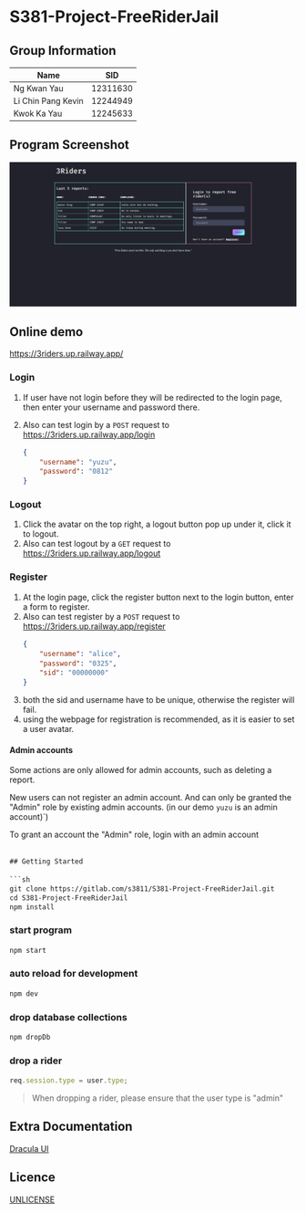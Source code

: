 # S381-Project-FreeRiderJail

## Group Information

| Name               | SID      |
| ------------------ | -------- |
| Ng Kwan Yau        | 12311630 |
| Li Chin Pang Kevin | 12244949 |
| Kwok Ka Yau        | 12245633 |

## Program Screenshot

![TODO: Replace this with a real screenshot](/public/docs/Screenshot.png)

## Online demo

https://3riders.up.railway.app/

### Login

1.  If user have not login before they will be redirected to the login page, then enter your username and password there.
2.  Also can test login by a `POST` request to https://3riders.up.railway.app/login

    ```json
    {
    	"username": "yuzu",
    	"password": "0812"
    }
    ```

### Logout

1.  Click the avatar on the top right, a logout button pop up under it, click it to logout.
2.  Also can test logout by a `GET` request to https://3riders.up.railway.app/logout

### Register

1.  At the login page, click the register button next to the login button, enter a form to register.
2.  Also can test register by a `POST` request to https://3riders.up.railway.app/register
    ```json
    {
    	"username": "alice",
    	"password": "0325",
    	"sid": "00000000"
    }
    ```
3.  both the sid and username have to be unique, otherwise the register will fail.
4.  using the webpage for registration is recommended, as it is easier to set a user avatar.

#### Admin accounts

Some actions are only allowed for admin accounts, such as deleting a report.

New users can not register an admin account. And can only be granted the "Admin" role by existing admin accounts. (in our demo `yuzu` is an admin account)`)

To grant an account the "Admin" role, login with an admin account

```

## Getting Started

```sh
git clone https://gitlab.com/s3811/S381-Project-FreeRiderJail.git
cd S381-Project-FreeRiderJail
npm install
```

### start program

```sh
npm start
```

### auto reload for development

```sh
npm dev
```

### drop database collections

```sh
npm dropDb
```

### drop a rider

```js
req.session.type = user.type;
```

> When dropping a rider, please ensure that the user type is "admin"

## Extra Documentation

[Dracula UI](https://ui.draculatheme.com/)

## Licence

[UNLICENSE](UNLICENSE)

